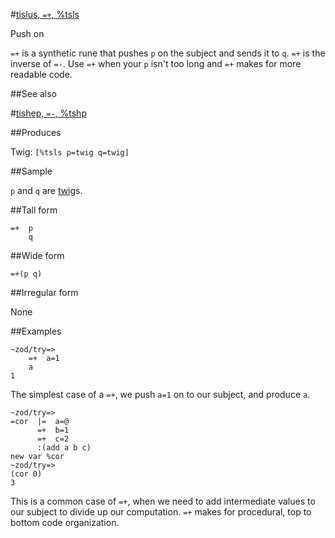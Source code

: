 #[tislus, `=+`, %tsls](#tsls)

Push on

`=+` is a synthetic rune that pushes `p` on the subject and sends it to `q`. `=+` is the inverse of `=-`. Use `=+` when your `p` isn't too long and `=+` makes for more readable code.

##See also

#[tishep, `=-`, %tshp](#tshp)

##Produces

Twig: `[%tsls p=twig q=twig]`

##Sample

`p` and `q` are [twig]()s.

##Tall form

    =+  p
        q

##Wide form

    =+(p q)

##Irregular form

None

##Examples

    ~zod/try=> 
        =+  a=1
        a
    1

The simplest case of a `=+`, we push `a=1` on to our subject, and produce `a`.

    ~zod/try=> 
    =cor  |=  a=@
          =+  b=1
          =+  c=2
          :(add a b c)
    new var %cor
    ~zod/try=> 
    (cor 0)
    3

This is a common case of `=+`, when we need to add intermediate values to our subject to divide up our computation. `=+` makes for procedural, top to bottom code organization.
